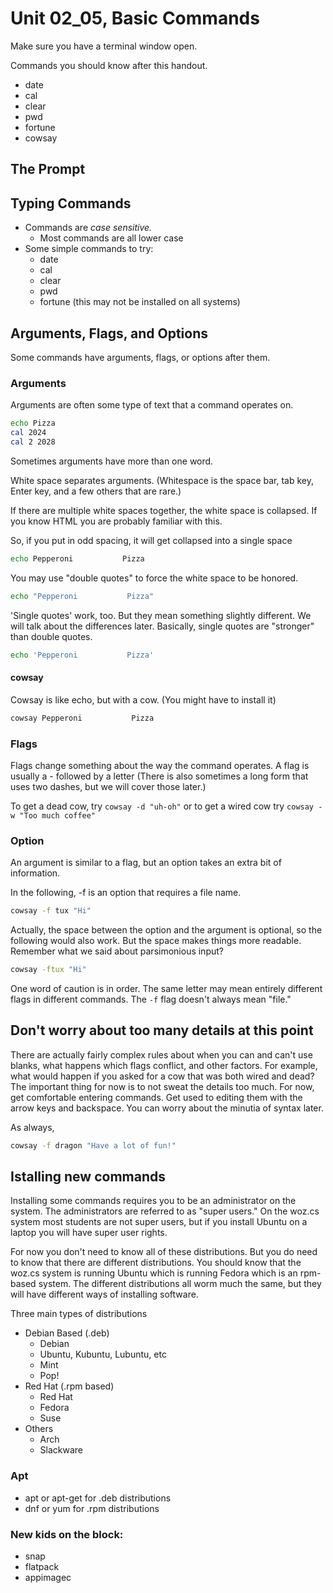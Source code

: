 # Unit 02_05, Basic Commands

Make sure you have a terminal window open.

Commands you should know after this handout.

* date
* cal
* clear
* pwd
* fortune
* cowsay

## The Prompt

## Typing Commands

* Commands are *case sensitive.*
  * Most commands are all lower case
* Some simple commands to try:
  * date
  * cal
  * clear
  * pwd
  * fortune (this may not be installed on all systems)

## Arguments, Flags, and Options

Some commands have arguments, flags, or options after them.

### Arguments

Arguments are often some type of text that a command operates on.

```bash
echo Pizza
cal 2024
cal 2 2028
```

Sometimes arguments have more than one word.

White space separates arguments.  (Whitespace is the space bar, tab key, Enter key, and a few others that are rare.)

If there are multiple white spaces together, the white space is collapsed.  If you know HTML you are probably familiar with this.

So, if you put in odd spacing, it will get collapsed into a single space

```bash
echo Pepperoni           Pizza
```

You may use "double quotes" to force the white space to be honored.

```bash
echo "Pepperoni           Pizza"
```

'Single quotes' work, too.  But they mean something slightly different.  We will talk about the differences later.  Basically, single quotes are "stronger" than double quotes.

```bash
echo 'Pepperoni           Pizza'
```

#### cowsay

Cowsay is like echo, but with a cow.  (You might have to install it)

```bash
cowsay Pepperoni           Pizza
```

### Flags

Flags change something about the way the command operates.  A flag is usually a - followed by a letter (There is also sometimes a long form that uses two dashes, but we will cover those later.)

To get a dead cow, try ```cowsay -d "uh-oh"```  or to get a wired cow try ```cowsay -w "Too much coffee"```

### Option

An argument is similar to a flag, but an option takes an extra bit of information.

In the following, -f is an option that requires a file name.  

```bash
cowsay -f tux "Hi"
```

Actually, the space between the option and the argument is optional, so the following would also work.  But the space makes things more readable.  Remember what we said about parsimonious input?

```bash
cowsay -ftux "Hi"
```

One word of caution is in order.  The same letter may mean entirely different flags in different commands.  The ```-f``` flag doesn't always mean "file."

## Don't worry about too many details at this point

There are actually fairly complex rules about when you can and can't use blanks, what happens which flags conflict, and other factors.  For example, what would happen if you asked for a cow that was both wired and dead?  The important thing for now is to not sweat the details too much.  For now, get comfortable entering commands.  Get used to editing them with the arrow keys and backspace.  You can worry about the minutia of syntax later.

As always, 

```bash
cowsay -f dragon "Have a lot of fun!"
```

## Istalling new commands

Installing some commands requires you to be an administrator on the system.  The administrators are referred to as "super users."  On the woz.cs system most students are not super users, but if you install Ubuntu on a laptop you will have super user rights.

For now you don't need to know all of these distributions.  But you do need to know that there are different distributions.  You should know that the woz.cs system is running Ubuntu which is running Fedora which is an rpm-based system. The different distributions all worm much the same, but they will have different ways of installing software.

Three main types of distributions
* Debian Based  (.deb)
  * Debian
  * Ubuntu, Kubuntu, Lubuntu, etc
  * Mint
  * Pop!
* Red Hat (.rpm based)
  * Red Hat
  * Fedora
  * Suse
* Others
  * Arch
  * Slackware
  
### Apt  
  * apt or apt-get for .deb distributions
  * dnf or yum for .rpm distributions

### New kids on the block:
  * snap
  * flatpack
  * appimagec      
